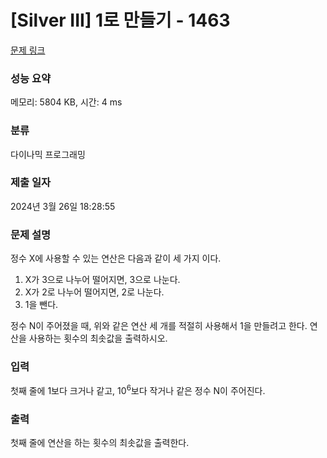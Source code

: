 # [Silver III] 1로 만들기 - 1463 

[문제 링크](https://www.acmicpc.net/problem/1463) 

### 성능 요약

메모리: 5804 KB, 시간: 4 ms

### 분류

다이나믹 프로그래밍

### 제출 일자

2024년 3월 26일 18:28:55

### 문제 설명

<p>정수 X에 사용할 수 있는 연산은 다음과 같이 세 가지 이다.</p>

<ol>
	<li>X가 3으로 나누어 떨어지면, 3으로 나눈다.</li>
	<li>X가 2로 나누어 떨어지면, 2로 나눈다.</li>
	<li>1을 뺀다.</li>
</ol>

<p>정수 N이 주어졌을 때, 위와 같은 연산 세 개를 적절히 사용해서 1을 만들려고 한다. 연산을 사용하는 횟수의 최솟값을 출력하시오.</p>

### 입력 

 <p>첫째 줄에 1보다 크거나 같고, 10<sup>6</sup>보다 작거나 같은 정수 N이 주어진다.</p>

### 출력 

 <p>첫째 줄에 연산을 하는 횟수의 최솟값을 출력한다.</p>

